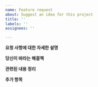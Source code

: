 ```yaml
---
name: Feature request
about: Suggest an idea for this project
title: ''
labels: ''
assignees: ''

---
```


**요청 사항에 대한 자세한 설명**


**당신이 바라는 해결책**


**관련된 내용 정리**


**추가 항목**

